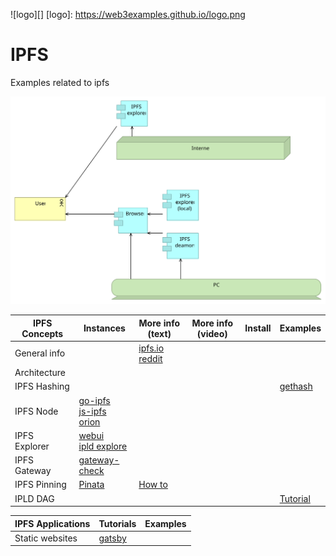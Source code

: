 ![logo][]
[logo]:            https://web3examples.github.io/logo.png

# IPFS
Examples related to ipfs

![](architecture/ipfs.svg)


| IPFS Concepts   | Instances                   | More info (text) | More info (video) |   Install  |  Examples |
| --------------- |  ---------                  | ---------       | ---------          | ---------  |  -------- | 
| General info    |                             | [ipfs.io]<br>[reddit]|  
| Architecture    |                             | 
| IPFS Hashing    |                             |                 |                    |            |[gethash](gethash) |
| IPFS Node       | [go-ipfs][]<br>[js-ipfs][]<br>[orion][]   |
| IPFS Explorer   | [webui][]<br> [ipld explore][]
| IPFS Gateway | [gateway-check][] |
| IPFS Pinning    | [Pinata](https://pinata.cloud) | [How to](https://medium.com/pinata/how-to-pin-to-ipfs-effortlessly-ba3437b33885) 
| IPLD DAG        |                               |                |                    |          |  [Tutorial] |

[ipfs.io]:         https://ipfs.io
[reddit]:          https://www.reddit.com/r/IPFS
[IPFS Alpha Demo]: https://www.youtube.com/watch?v=8CMxDNuuAiQ
[Install IPFS]:    https://docs.ipfs.io/introduction/install/
[Tutorial]:        https://proto.school/#/tutorials
[go-ipfs]:         https://github.com/ipfs/go-ipfs
[js-ipfs]:         https://github.com/ipfs/js-ipfs
[orion]:           https://orion.siderus.io
[webui]:           https://webui.ipfs.io
[ipld explore]:    https://explore.ipld.io/
[gateway-check]:   https://ipfs.github.io/public-gateway-checker



| IPFS Applications | Tutorials |  Examples |                 
| --------------- |  ---------   | ------|
| Static websites  | [gatsby][]  |   |



[gatsby]:     https://interplanetarygatsby.com/ipfs-deploy/
